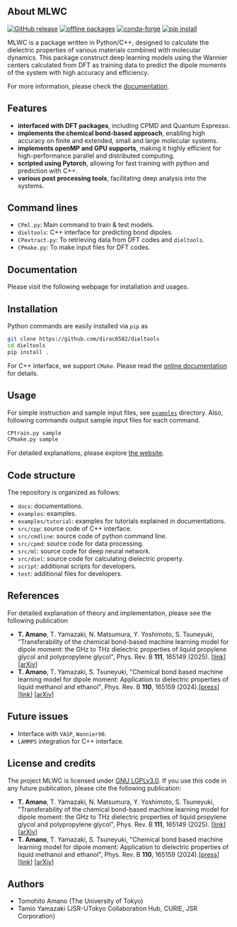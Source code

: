 
## About MLWC

[![GitHub release](https://img.shields.io/github/release/toamano/mlwc.svg?maxAge=86400)](https://github.com/toamano/mlwc/releases)
[![offline packages](https://img.shields.io/github/downloads/toamano/mlwc/total?label=offline%20packages)](https://github.com/toamano/mlwc/releases)
[![conda-forge](https://img.shields.io/conda/dn/conda-forge/mlwc?color=red&label=conda-forge&logo=conda-forge)](https://anaconda.org/conda-forge/mlwc)
[![pip install](https://img.shields.io/pypi/dm/mlwc?label=pip%20install)](https://pypi.org/project/mlwc)

MLWC is a package written in Python/C++, designed to calculate the dielectric properties of various materials combined with molecular dynamics. This package construct deep learning models using the Wannier centers calculated from DFT as training data to predict the dipole moments of the system with high accuracy and efficiency.

For more information, please check the [documentation](https://toamano.github.io/MLWC/).

## Features

- **interfaced with DFT packages**, including CPMD and Quantum Espresso.
- **implements the chemical bond-based approach**, enabling high accuracy on finite and extended, small and large molecular systems.
- **implements openMP and GPU supports**, making it highly efficient for high-performance parallel and distributed computing.
- **scripted using Pytorch**, allowing for fast training with python and prediction with C++.
- **various post processing tools**, facilitating deep analysis into the systems.

## Command lines

- `CPml.py`: Main command to train & test models.
- `dieltools`: C++ interface for predicting bond dipoles.
- `CPextract.py`: To retrieving data from DFT codes and `dieltools`.
- `CPmake.py`: To make input files for DFT codes.

## Documentation

Please visit the following webpage for installation and usages.

## Installation

Python commands are easily installed via `pip` as

```bash
git clone https://github.com/dirac6582/dieltools
cd dieltools
pip install .
```

For C++ interface, we support `CMake`. Please read the [online documentation](https://toamano.github.io/MLWC/) for details.

## Usage

For simple instruction and sample input files, see [`examples`](`examples`) directory. Also, following commands output sample input files for each command.

```bash
CPtrain.py sample
CPmake.py sample
```

For detailed explanations, please explore [the website](https://toamano.github.io/MLWC/).

## Code structure

The repository is organized as follows:

- `docs`: documentations.
- `examples`: examples.
- `examples/tutorial`: examples for tutorials explained in documentations.
- `src/cpp`: source code of C++ interface.
- `src/cmdline`: source code of python command line.
- `src/cpmd`: source code for data processing.
- `src/ml`: source code for deep neural network.
- `src/diel`: source code for calculating dielectric property.
- `script`: additional scripts for developers.
- `test`: additional files for developers.

## References

For detailed explanation of theory and implementation, please see the following publication

- **T. Amano**, T. Yamazaki, N. Matsumura, Y. Yoshimoto, S. Tsuneyuki, "Transferability of the chemical bond-based machine learning model for dipole moment: the GHz to THz dielectric properties of liquid propylene glycol and polypropylene glycol", Phys. Rev. B **111**, 165149 (2025). [[link](https://doi.org/10.1103/PhysRevB.111.165149)][[arXiv](https://arxiv.org/abs/2410.22718)]
- **T. Amano**, T. Yamazaki, S. Tsuneyuki, "Chemical bond based machine learning model for dipole moment: Application to dielectric properties of liquid methanol and ethanol", Phys. Rev. B **110**, 165159 (2024).[[press](https://www.s.u-tokyo.ac.jp/ja/press/10544/)] [[link](https://journals.aps.org/prb/abstract/10.1103/PhysRevB.110.165159)] [[arXiv](https://arxiv.org/abs/2407.08390)]

## Future issues

- Interface with `VASP`, `Wannier90`.
- `LAMMPS` integration for C++ interface.

## License and credits

The project MLWC is licensed under [GNU LGPLv3.0](./LICENSE). If you use this code in any future publication, please cite the following publication:

- **T. Amano**, T. Yamazaki, N. Matsumura, Y. Yoshimoto, S. Tsuneyuki, "Transferability of the chemical bond-based machine learning model for dipole moment: the GHz to THz dielectric properties of liquid propylene glycol and polypropylene glycol", Phys. Rev. B **111**, 165149 (2025). [[link](https://doi.org/10.1103/PhysRevB.111.165149)][[arXiv](https://arxiv.org/abs/2410.22718)]
- **T. Amano**, T. Yamazaki, S. Tsuneyuki, "Chemical bond based machine learning model for dipole moment: Application to dielectric properties of liquid methanol and ethanol", Phys. Rev. B **110**, 165159 (2024).[[press](https://www.s.u-tokyo.ac.jp/ja/press/10544/)] [[link](https://journals.aps.org/prb/abstract/10.1103/PhysRevB.110.165159)] [[arXiv](https://arxiv.org/abs/2407.08390)]

## Authors

- Tomohito Amano (The University of Tokyo)
- Tamio Yamazaki (JSR-UTokyo Collaboration Hub, CURIE, JSR Corporation)
